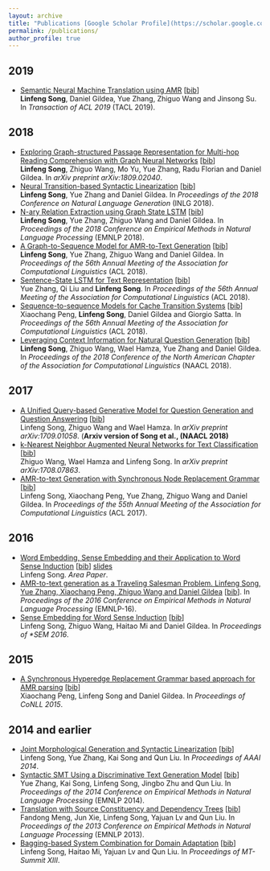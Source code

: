 ```yaml
---
layout: archive
title: "Publications [Google Scholar Profile](https://scholar.google.com/citations?user=yWZdmLYAAAAJ&hl=en)"
permalink: /publications/
author_profile: true
---
```


## 2019

* [Semantic Neural Machine Translation using AMR]() \[[bib]()\] <br>
<b>Linfeng Song</b>, Daniel Gildea, Yue Zhang, Zhiguo Wang and Jinsong Su. 
In <i>Transaction of ACL 2019</i> (TACL 2019).

## 2018

* [Exploring Graph-structured Passage Representation for Multi-hop Reading Comprehension with Graph Neural Networks]() \[[bib]()\] <br>
<b>Linfeng Song</b>, Zhiguo Wang, Mo Yu, Yue Zhang, Radu Florian and Daniel Gildea.
In <i>arXiv preprint arXiv:1809.02040</i>.
* [Neural Transition-based Syntactic Linearization]() \[[bib]()\] </br>
<b>Linfeng Song</b>, Yue Zhang and Daniel Gildea.
In <i>Proceedings of the 2018 Conference on Natural Language Generation</i> (INLG 2018).
* [N-ary Relation Extraction using Graph State LSTM]() \[[bib]()\] </br>
<b>Linfeng Song</b>, Yue Zhang, Zhiguo Wang and Daniel Gildea.
In <i>Proceedings of the 2018 Conference on Empirical Methods in Natural Language Processing</i> (EMNLP 2018).
* [A Graph-to-Sequence Model for AMR-to-Text Generation]() \[[bib]()\] </br>
<b>Linfeng Song</b>, Yue Zhang, Zhiguo Wang and Daniel Gildea.
In <i>Proceedings of the 56th Annual Meeting of the Association for Computational Linguistics</i> (ACL 2018).
* [Sentence-State LSTM for Text Representation]() \[[bib]()\] </br>
Yue Zhang, Qi Liu and <b>Linfeng Song</b>.
In <i>Proceedings of the 56th Annual Meeting of the Association for Computational Linguistics</i> (ACL 2018).
* [Sequence-to-sequence Models for Cache Transition Systems]() \[[bib]()\] </br>
Xiaochang Peng, <b>Linfeng Song</b>, Daniel Gildea and Giorgio Satta.
In <i>Proceedings of the 56th Annual Meeting of the Association for Computational Linguistics</i> (ACL 2018).
* [Leveraging Context Information for Natural Question Generation]() \[[bib]()\] </br>
<b>Linfeng Song</b>, Zhiguo Wang, Wael Hamza, Yue Zhang and Daniel Gildea.
In <i>Proceedings of the 2018 Conference of the North American Chapter of the Association for Computational Linguistics</i> (NAACL 2018).

## 2017

* [A Unified Query-based Generative Model for Question Generation and Question Answering]() \[[bib]()\] <br>
Linfeng Song, Zhiguo Wang and Wael Hamza.
In <i>arXiv preprint arXiv:1709.01058</i>. (<b>Arxiv version of Song et al., (NAACL 2018)</b>
* [k-Nearest Neighbor Augmented Neural Networks for Text Classification]() \[[bib]()\] <br>
Zhiguo Wang, Wael Hamza and Linfeng Song.
In <i>arXiv preprint arXiv:1708.07863</i>.
* [AMR-to-text Generation with Synchronous Node Replacement Grammar]() \[[bib]()\] <br>
Linfeng Song, Xiaochang Peng, Yue Zhang, Zhiguo Wang and Daniel Gildea.
In <i>Proceedings of the 55th Annual Meeting of the Association for Computational Linguistics</i> (ACL 2017).

## 2016

* [Word Embedding, Sense Embedding and their Application to Word Sense Induction]() \[[bib]()\] [slides]() <br>
Linfeng Song. <i>Area Paper</i>.
* [AMR-to-text generation as a Traveling Salesman Problem. Linfeng Song, Yue Zhang, Xiaochang Peng, Zhiguo Wang and Daniel Gildea]() \[[bib]()\].
In <i>Proceedings of the 2016 Conference on Empirical Methods in Natural Language Processing</i> (EMNLP-16).
* [Sense Embedding for Word Sense Induction]() \[[bib]()\] <br>
Linfeng Song, Zhiguo Wang, Haitao Mi and Daniel Gildea.
In <i>Proceedings of *SEM 2016</i>.

## 2015

* [A Synchronous Hyperedge Replacement Grammar based approach for AMR parsing]() \[[bib]()\] <br>
Xiaochang Peng, Linfeng Song and Daniel Gildea.
In <i>Proceedings of CoNLL 2015</i>.

## 2014 and earlier

* [Joint Morphological Generation and Syntactic Linearization]() \[[bib]()\] <br>
Linfeng Song, Yue Zhang, Kai Song and Qun Liu. 
In <i>Proceedings of AAAI 2014</i>.
* [Syntactic SMT Using a Discriminative Text Generation Model]() \[[bib]()\] <br>
Yue Zhang, Kai Song, Linfeng Song, Jingbo Zhu and Qun Liu.
In <i>Proceedings of the 2014 Conference on Empirical Methods in Natural Language Processing</i> (EMNLP 2014).
* [Translation with Source Constituency and Dependency Trees]() \[[bib]()\] <br>
Fandong Meng, Jun Xie, Linfeng Song, Yajuan Lv and Qun Liu.
In <i>Proceedings of the 2013 Conference on Empirical Methods in Natural Language Processing</i> (EMNLP 2013).
* [Bagging-based System Combination for Domain Adaptation]() \[[bib]()\] <br>
Linfeng Song, Haitao Mi, Yajuan Lv and Qun Liu.
In <i>Proceedings of MT-Summit XIII</i>.
